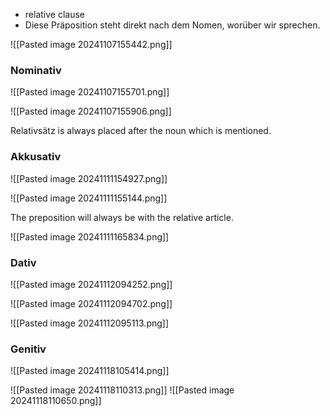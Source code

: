 + relative clause 
+ Diese Präposition steht direkt nach dem Nomen, worüber wir sprechen. 

![[Pasted image 20241107155442.png]]

### Nominativ 

![[Pasted image 20241107155701.png]]

![[Pasted image 20241107155906.png]]

Relativsätz is always placed after the noun which is mentioned. 

### Akkusativ 

![[Pasted image 20241111154927.png]]

![[Pasted image 20241111155144.png]]

The preposition will always be with the relative article. 

![[Pasted image 20241111165834.png]]


### Dativ 

![[Pasted image 20241112094252.png]]

![[Pasted image 20241112094702.png]]

![[Pasted image 20241112095113.png]]

### Genitiv

![[Pasted image 20241118105414.png]]

![[Pasted image 20241118110313.png]]
![[Pasted image 20241118110650.png]]
